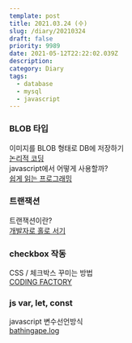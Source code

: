 ```yaml
---
template: post
title: 2021.03.24 (수)
slug: /diary/20210324
draft: false
priority: 9989
date: 2021-05-12T22:22:02.039Z
description:
category: Diary
tags:
  - database
  - mysql
  - javascript
---
```


### BLOB 타입

이미지를 BLOB 형태로 DB에 저장하기  
[논리적 코딩](https://logical-code.tistory.com/103)  
javascript에서 어떻게 사용할까?  
[쉽게 읽는 프로그래밍](https://m.blog.naver.com/PostView.nhn?blogId=magnking&logNo=220950061851&proxyReferer=https:%2F%2Fwww.google.com%2F)

### 트랜잭션

트랜잭션이란?  
[개발자로 홀로 서기](https://mommoo.tistory.com/62)

### checkbox 작동

CSS / 체크박스 꾸미는 방법  
[CODING FACTORY](https://www.codingfactory.net/10710)

### js var, let, const

javascript 변수선언방식  
[bathingape.log](https://velog.io/@bathingape/JavaScript-var-let-const-%EC%B0%A8%EC%9D%B4%EC%A0%90)
